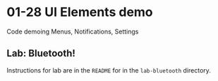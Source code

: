 # 01-28 UI Elements demo

Code demoing Menus, Notifications, Settings

## Lab: Bluetooth!
Instructions for lab are in the `README` for in the `lab-bluetooth` directory.